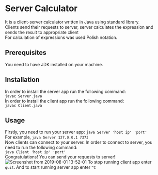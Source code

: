 # Server Calculator
It is a client-server calculator written in Java using standard library.</br>
Clients send their requests to server, server calculates the expression and sends the result to appropriate client</br>
For calculation of expressions was used Polish notation.
## Prerequisites
You need to have JDK installed on your machine.
## Installation
In order to install the server app run the following command:</br>
`javac Server.java`</br>
In order to install the client app run the following command:</br>
`javac Client.java`</br>
## Usage
Firstly, you need to run your server app:
`java Server 'host ip' 'port'`</br>
For example, `java Server 127.0.0.1 7373`</br>
Now clients can connect to your server. In order to connect to server, you need to run the following command:</br>
`java Client 'host ip' 'port'`</br>
Congratulations! You can send your requests to server!</br>
![Screenshot from 2019-08-01 13-52-01](https://user-images.githubusercontent.com/39864247/62287801-8fde8e00-b463-11e9-94cd-fbd24f21d30c.png)
To stop running client app enter `quit`. And to start running server app enter `^C`</br>
